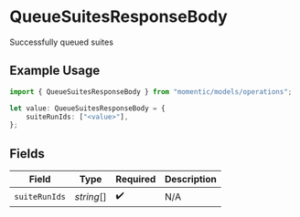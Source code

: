 # QueueSuitesResponseBody

Successfully queued suites

## Example Usage

```typescript
import { QueueSuitesResponseBody } from "momentic/models/operations";

let value: QueueSuitesResponseBody = {
    suiteRunIds: ["<value>"],
};
```

## Fields

| Field              | Type               | Required           | Description        |
| ------------------ | ------------------ | ------------------ | ------------------ |
| `suiteRunIds`      | *string*[]         | :heavy_check_mark: | N/A                |